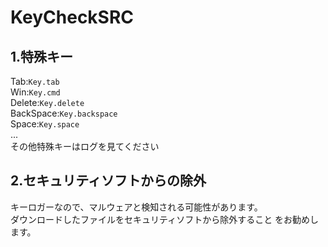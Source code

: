 # KeyCheckSRC

## 1.特殊キー
Tab:`Key.tab`  
Win:`Key.cmd`  
Delete:`Key.delete`  
BackSpace:`Key.backspace`  
Space:`Key.space`  
...  
その他特殊キーはログを見てください  

## 2.セキュリティソフトからの除外
キーロガーなので、マルウェアと検知される可能性があります。  
ダウンロードしたファイルをセキュリティソフトから除外すること をお勧めします。  
